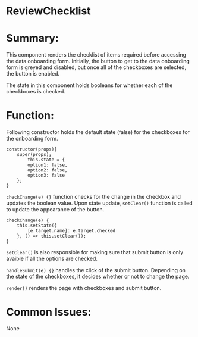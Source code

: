 # ReviewChecklist

# Summary:
   This component renders the checklist of items required before
   accessing the data onboarding form. Initially, the button to 
   get to the data onboarding form is greyed and disabled, but once
   all of the checkboxes are selected, the button is enabled.

   The state in this component holds booleans for whether each of 
   the checkboxes is checked.


# Function:
Following constructor holds the default state (false) for the checkboxes for the onboarding form.
```
constructor(props){
    super(props);
        this.state = {
	    option1: false,
	    option2: false,
	    option3: false
	};
}
```

`checkChange(e) {}` function checks for the change in the checkbox and updates the boolean value.
Upon state update, `setClear()` function is called to update the appearance of the button.
```
checkChange(e) {
    this.setState({
        [e.target.name]: e.target.checked
    }, () => this.setClear());	
}
```
`setClear()` is also responsible for making sure that submit button is only avaible if all the options are checked.

`handleSubmit(e) {}` handles the click of the submit button. Depending on the state of the checkboxes, it decides whether or
not to change the page.

`render()` renders the page with checkboxes and submit button.

# Common Issues:

None
